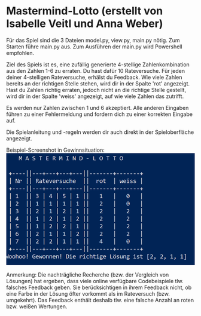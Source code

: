 # Mastermind-Lotto (erstellt von Isabelle Veitl und Anna Weber)

Für das Spiel sind die 3 Dateien model.py, view.py, main.py nötig.
Zum Starten führe main.py aus. Zum Ausführen der main.py wird Powershell empfohlen.

Ziel des Spiels ist es, eine zufällig generierte 4-stellige Zahlenkombination aus den Zahlen 1-6 zu erraten.
  Du hast dafür 10 Rateversuche.
  Für jeden deiner 4-stelligen Rateversuche, erhälst du Feedback. 
  Wie viele Zahlen bereits an der richtigen Stelle stehen, wird dir in der Spalte 'rot' angezeigt.
  Hast du Zahlen richtig erraten, jedoch nicht an die richtige Stelle gestellt, wird dir in der Spalte 'weiss' angezeigt,
  auf wie viele Zahlen das zutrifft.

  Es werden nur Zahlen zwischen 1 und 6 akzeptiert. Alle anderen Eingaben führen zu einer Fehlermeldung und fordern dich zu einer
  korrekten Eingabe auf.
    
Die Spielanleitung und -regeln werden dir auch direkt in der Spieloberfläche angezeigt.

Beispiel-Screenshot in Gewinnsituation:
![Win Screenshot](Mastermind_WinScreenshot.PNG "Win Screenshot")





Anmerkung: Die nachträgliche Recherche (bzw. der Vergleich von Lösungen) hat ergeben, dass viele online verfügbare Codebeispiele tlw. falsches Feedback geben. Sie berücksichtigen in ihrem Feedback nicht, ob eine Farbe in der Lösung öfter vorkommt als im Rateversuch (bzw. umgekehrt). Das Feedback enthält deshalb tlw. eine falsche Anzahl an roten bzw. weißen Wertungen.

